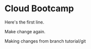 # Cloud Bootcamp
Here's the first line.

Make change again.

Making changes from branch tutorial/git